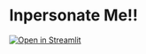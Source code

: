 # Inpersonate Me!!
[![Open in Streamlit](https://static.streamlit.io/badges/streamlit_badge_black_white.svg)](https://kitsuya0828-inpersonation-app-app-2qumms.streamlitapp.com/)